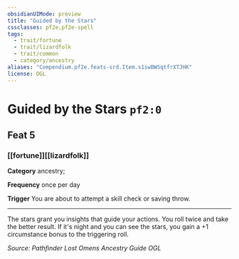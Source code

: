```yaml
---
obsidianUIMode: preview
title: "Guided by the Stars"
cssclasses: pf2e,pf2e-spell
tags:
  - trait/fortune
  - trait/lizardfolk
  - trait/common
  - category/ancestry
aliases: "Compendium.pf2e.feats-srd.Item.s1swBWSqtfrXTJHK"
license: OGL
---
```

# Guided by the Stars `pf2:0`
## Feat 5
### [[fortune]][[lizardfolk]]

**Category** ancestry; 




**Frequency** once per day

**Trigger** You are about to attempt a skill check or saving throw.

* * *

The stars grant you insights that guide your actions. You roll twice and take the better result. If it's night and you can see the stars, you gain a +1 circumstance bonus to the triggering roll.

*Source: Pathfinder Lost Omens Ancestry Guide*
*OGL*